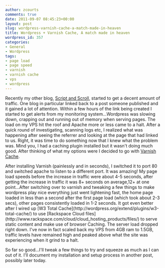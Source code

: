 ```yaml
---
author: zcourts
comments: true
date: 2011-09-07 08:45:23+00:00
layout: post
slug: wordpress-varnish-cache-a-match-made-in-heaven
title: Wordpress + Varnish Cache, A match made in heaven
wordpress_id: 357
categories:
- General
- Wordpress
tags:
- page load
- page speed
- varnish
- varnish cache
- vps
- wordpress
---
```


Recently my other blog, [Script and Scroll](http://www.scriptandscroll.com), started to get a decent amount of traffic. One blog in particular linked back to a post someone published and it gained a lot of attention. Within a few hours of the link being created I started to get alerts from my monitoring system...Wordpress was slowing down, crapping out and running out of memory when serving pages. The load on my VPS hit the roof and Apache more or less came to a halt. After a quick round of investigating, scanning logs etc, I realized what was happening after seeing the referrer and looking at the page that had linked to us. Right, it was time to do something now that I knew what the problem was. Mind you, I had a caching plugin installed but it wasn't doing much good. After thinking of what my options were I decided to go with [Varnish Cache](https://www.varnish-cache.org/).

<!-- more -->After installing Varnish (painlessly and in seconds), I switched it to port 80 and switched apache to listen to a different port. It was amazing! My page load speeds before the increase in traffic were about 4-5 seconds, after getting the increase in traffic it was 8+ seconds on average,12+ at one point...After switching over to varnish and tweaking a few things to make wordpress play nice everything just went lightening fast, the home page loaded in less than a second after the first page load (which took about 2-3 secs), other pages consistently loaded in 1-2 seconds. It got even better after I wired up [W3 Total Cache](http://wordpress.org/extend/plugins/w3-total-cache/) to use [Rackspace Cloud files](http://www.rackspace.com/cloud/cloud_hosting_products/files/) to serve static content and make use of browser Caching. The server load dropped right down. I've now in fact scaled back my VPS from 4GB ram to 1.5GB, traffic levels have remained high and peaked above what the site was experiencing when it grind to a halt.

So far so good...I'll tweak a few things to try and squeeze as much as I can out of it. I'll document my installation and setup process in another post, possibly later today.
